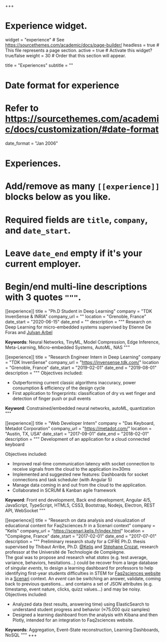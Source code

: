 +++
# Experience widget.
widget = "experience"  # See https://sourcethemes.com/academic/docs/page-builder/
headless = true  # This file represents a page section.
active = true  # Activate this widget? true/false
weight = 30  # Order that this section will appear.

title = "Experiences"
subtitle = ""

# Date format for experience
#   Refer to https://sourcethemes.com/academic/docs/customization/#date-format
date_format = "Jan 2006"

# Experiences.
#   Add/remove as many `[[experience]]` blocks below as you like.
#   Required fields are `title`, `company`, and `date_start`.
#   Leave `date_end` empty if it's your current employer.
#   Begin/end multi-line descriptions with 3 quotes `"""`.
[[experience]]
  title = "Ph.D Student in Deep Learning"
  company = "TDK InvenSense & INRIA"
  company_url = ""
  location = "Grenoble, France"
  date_start = "2020-06-15"
  date_end = ""
  description = """
Research on Deep Learning for micro-embedded systems supervised by Etienne De Foras and [Julyan Arbel](https://www.julyanarbel.com/)

**Keywords**: Neural Networks, TinyML, Model Compression, Edge Inference, Meta-Learning, Micro-embedded Systems, AutoML, NAS
"""

[[experience]]
  title = "Research Engineer Intern in Deep Learning"
  company = "TDK InvenSense"
  company_url = "https://invensense.tdk.com/"
  location = "Grenoble, France"
  date_start = "2019-02-01"
  date_end = "2019-08-01"
  description = """
 Objectives included: 
* Outperforming current classic algorithms inaccuracy, power consumption & efficiency of the design cycle
* First application to fingerprints: classification of dry vs wet finger and detection of finger push or pull events

**Keyword**: Constrained/embedded neural networks, autoML, quantization
"""

[[experience]]
  title = "Web Developer Intern"
  company = "Das Keyboard, Metadot Corporation"
  company_url = "https://metadot.com/"
  location = "Austin, TX, USA"
  date_start = "2017-09-01"
  date_end = "2018-02-01"
  description = """
Development of an application for a cloud connected keyboard

  Objectives included:
  
* Improved real-time communication latency with socket connection to receive signals from the cloud to the application in≈30ms
* Implemented and suggested new features: Dashboards for socket connections and task scheduler (with Angular 5)
* Manage data coming in and out from the cloud to the application.  
* Collaborated in SCRUM & Kanban agile framework
  
**Keyword**: Front end development, Back end development, Angular 4/5, JavaScript, TypeScript, HTML5, CSS3, Bootstrap, Nodejs, Electron, REST API, WebSocket
  """
    
[[experience]]
  title = "Research on data analysis and visualization of educational content for Faq2sciences.fr in a Scenari context"
  company = "Kelis"
  company_url = "https://scenari.kelis.fr/index.html"
  location = "Compiègne, France"
  date_start = "2017-02-01"
  date_end = "2017-07-01"
  description = """
Preliminary research study for a CIFRE Ph.D. thesis supervised by Thibaut Arribe, Ph.D. [@Kelis](https://scenari.kelis.fr/index.html) and [Stéphane Crozat](https://stph.crzt.fr/co/stph.html), research professor at the Université de Technologie de Compiègne.
<br> The goal was to propose and research what *states* (e.g. test average, variance, behaviors, hesitations...) could be recover from a large database of singular *events*, to design a learning dashboard for professors to help identifying first-year students difficulties in STEM for [Faq2sciences website](https://www.faq2sciences.fr/) in a [Scenari](https://scenari.org/) context. An *event* can be switching an answer, validate, coming back to previous questions... and contains a set of JSON attributes (e.g. timestamp, event nature, clicks, quizz values...) and may be noisy.
<br>
Objectives included:
- Analyzed data (test results, answering time) using ElasticSearch to understand student progress and behavior (≈75.000 quiz samples)
- Designed a learning dashboard from the analysis with Kibana and then Plotly, intended for an integration to Faq2sciences website.

**Keywords**: Aggregation, Event-State reconstruction, Learning Dashboards, NoSQL
"""
+++
